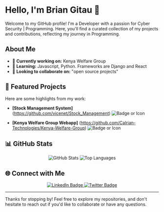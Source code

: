 # Hello, I'm Brian Gitau 👋

Welcome to my GitHub profile! I'm a Developer with a passion for Cyber Security | Programming. Here, you'll find a curated collection of my projects and contributions, reflecting my journey in Programming.

## About Me

- 🔭 **Currently working on:** Kenya Welfare Group
- 🌱 **Learning:** Javascript, Python. Frameworks are Django and React
- 👯 **Looking to collaborate on:** "open source projects"


## 🌟 Featured Projects

Here are some highlights from my work:

- **[Stock Management System]** (https://github.com/vicenet/Stock_Management)
  ![Badge or Icon](https://img.shields.io/badge/Status-Complete-brightgreen)

- **[Kenya Welfare Group Webapp]** (https://github.com/Calrian-Technologies/Kenya-Welfare-Group)
  ![Badge or Icon](https://img.shields.io/badge/Tech-Django-blue)


## 📊 GitHub Stats

<div align="center">
  <img src="https://github-readme-stats.vercel.app/api?username=vicenet&show_icons=true&theme=radical" alt="GitHub Stats" />
  <img src="https://github-readme-stats.vercel.app/api/top-langs/?username=vicenet&layout=compact&theme=radical" alt="Top Languages" />
</div>

## 🌐 Connect with Me

<div align="center">
  <a href="https://www.linkedin.com/in/briangitaudeveloper/">
    <img src="https://img.shields.io/badge/LinkedIn-Connect-blue?style=flat&logo=linkedin" alt="LinkedIn Badge" />
  </a>
  <a href="https://twitter.com/@mgbriann">
    <img src="https://img.shields.io/badge/Twitter-Follow-blue?style=flat&logo=twitter" alt="Twitter Badge" />
  </a>
</div>

---

Thanks for stopping by! Feel free to explore my repositories, and don't hesitate to reach out if you'd like to collaborate or have any questions.
